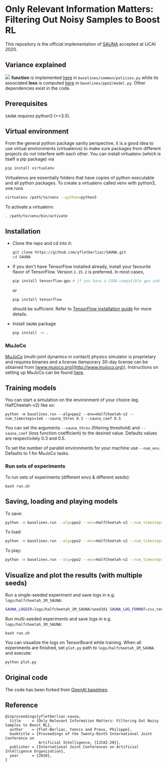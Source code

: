 # Only Relevant Information Matters: Filtering Out Noisy Samples to Boost RL
This repository is the official implementation of [SAUNA]() accepted at IJCAI 2020.

## Variance explained
<img src="https://render.githubusercontent.com/render/math?math=\mathcal{V}^{ex}"> **function** is implemented [here](https://github.com/yfletberliac/SAUNA/blob/da32a60230d70d20dceaf4288cd374de27f7161c/baselines/common/policies.py#L66) in `baselines/common/policies.py` while its associated **loss** is computed [here](https://github.com/yfletberliac/SAUNA/blob/da32a60230d70d20dceaf4288cd374de27f7161c/baselines/ppo2/model.py#L90) in `baselines/ppo2/model.py`. Other dependencies exist in the code.

## Prerequisites
`SAUNA` requires python3 (>=3.5).
    
## Virtual environment
From the general python package sanity perspective, it is a good idea to use virtual environments (virtualenvs) to make sure packages from different projects do not interfere with each other. You can install virtualenv (which is itself a pip package) via
```bash
pip install virtualenv
```
Virtualenvs are essentially folders that have copies of python executable and all python packages.
To create a virtualenv called venv with python3, one runs 
```bash
virtualenv /path/to/venv --python=python3
```
To activate a virtualenv: 
```
. /path/to/venv/bin/activate
```

## Installation
- Clone the repo and cd into it:
    ```bash
    git clone https://github.com/yfletberliac/SAUNA.git
    cd SAUNA
    ```
- If you don't have TensorFlow installed already, install your favourite flavor of TensorFlow. Version `1.15.2` is preferred. In most cases, 
    ```bash 
    pip install tensorflow-gpu # if you have a CUDA-compatible gpu and proper drivers
    ```
    or 
    ```bash
    pip install tensorflow
    ```
    should be sufficient. Refer to [TensorFlow installation guide](https://www.tensorflow.org/install/)
    for more details. 

- Install `SAUNA` package
    ```bash
    pip install -e .
    ```
    
### MuJoCo
[MuJoCo](http://www.mujoco.org) (multi-joint dynamics in contact) physics simulator is proprietary and requires binaries and a license (temporary 30-day license can be obtained from [www.mujoco.org](http://www.mujoco.org)). Instructions on setting up MuJoCo can be found [here](https://github.com/openai/mujoco-py).

## Training models
You can start a simulation on the environment of your choice (eg. HalfCheetah-v2) like so:
```
python -m baselines.run --alg=ppo2 --env=HalfCheetah-v2 --num_timesteps=1e6 --sauna_thres 0.3 --sauna_coef 0.5
```
You can set the arguments `--sauna_thres` (filtering threshold) and `--sauna_coef` (loss function coefficient) to the desired value. Defaults values are respectivilely 0.3 and 0.5.

To set the number of parallel environments for your machine use `--num_env`. Defaults to 1 for MuJoCo tasks.

### Run sets of experiments
To run sets of experiments (different envs & different seeds):
```
bash run.sh
```

## Saving, loading and playing models
To save:
```bash
python -m baselines.run --alg=ppo2 --env=HalfCheetah-v2 --num_timesteps=1e6 --save_path=models/mujoco/halfcheetah_1M_SAUNA
```
To load:
```bash
python -m baselines.run --alg=ppo2 --env=HalfCheetah-v2 --num_timesteps=1e6 --load_path=~/models/halfcheetah_1M_SAUNA
```
To play:
```bash
python -m baselines.run --alg=ppo2 --env=HalfCheetah-v2 --num_timesteps=0 --load_path=~/models/halfcheetah_1M_SAUNA --play
```

## Visualize and plot the results (with multiple seeds)
Run a single-seeded experiment and save logs in e.g. `logs/halfcheetah_1M_SAUNA`:
```bash
SAUNA_LOGDIR=logs/halfcheetah_1M_SAUNA/seed101 SAUNA_LOG_FORMAT=csv,tensorboard,stdout python -m baselines.run --alg=ppo2 --env=HalfCheetah-v2 --num_timesteps=1e6 --save_path=~/models/halfcheetah_1M_SAUNA --seed 101
```
Run multi-seeded experiments and save logs in e.g. `logs/halfcheetah_1M_SAUNA`:
```
bash run.sh
```
You can visualize the logs on TensorBoard while training. When all experiments are finished, set `plot.py` path to `logs/halfcheetah_1M_SAUNA` and execute:
```python
python plot.py
```

## Original code
The code has been forked from [OpenAI baselines](https://github.com/openai/baselines).

## Reference
```
@inproceedings{yfletberliac-sauna,
  title     = {Only Relevant Information Matters: Filtering Out Noisy Samples to Boost RL},
  author    = {Flet-Berliac, Yannis and Preux, Philippe},
  booktitle = {Proceedings of the Twenty-Ninth International Joint Conference on
               Artificial Intelligence, {IJCAI-20}},
  publisher = {International Joint Conferences on Artificial Intelligence Organization},             
  year      = {2020},
}
```
